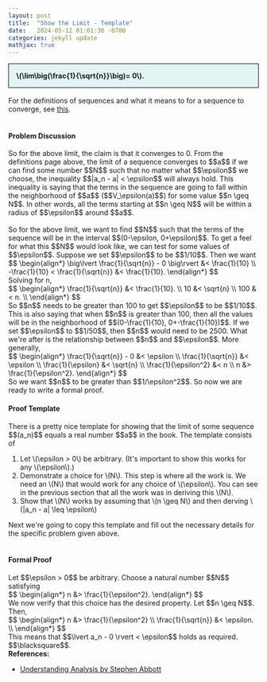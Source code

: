 ```yaml
---
layout: post
title:  "Show the Limit - Template"
date:   2024-05-12 01:01:36 -0700
categories: jekyll update
mathjax: true
---
```

<div style="background-color: #E3F4F4; padding: 15px 15px 15px 15px; border:1px solid black;">
  <b>\(\lim\big(\frac{1}{\sqrt{n}}\big)= 0\).</b>
</div>
<br>
For the definitions of sequences and what it means to for a sequence to converge, see <a href="https://strncat.github.io/jekyll/update/2024/05/21/analysis-seq-definitions.html">this</a>.
<br>
<br>
<!------------------------------------------------------------------------------------>
<h4><b>Problem Discussion</b></h4>
So for the above limit, the claim is that it converges to 0. From the definitions page above, the limit of a sequence converges to $$a$$ if we can find some number $$N$$ such that no matter what $$\epsilon$$ we choose, the inequality $$|a_n - a| < \epsilon$$ will always hold. This inequality is saying that the terms in the sequence are going to fall within the neighborhood of $$a$$ ($$V_\epsilon(a)$$) for some value $$n \geq N$$. In other words, all the terms starting at $$n \geq N$$ will be within a radius of $$\epsilon$$ around $$a$$.
<br>
<br>
So for the above limit, we want to find $$N$$ such that the terms of the sequence will be in the interval $$(0-\epsilon, 0+\epsilon)$$. To get a feel for what this $$N$$ would look like, we can test for some values of $$\epsilon$$. Suppose we set $$\epsilon$$ to be $$1/10$$. Then we want
<div>
$$
\begin{align*}
\big\lvert \frac{1}{\sqrt{n}} - 0 \big\rvert &< \frac{1}{10} \\
-\frac{1}{10} < \frac{1}{\sqrt{n}} &< \frac{1}{10}.
\end{align*}
$$
</div>
Solving for n,
<div>
$$
\begin{align*}
\frac{1}{\sqrt{n}} &< \frac{1}{10}. \\
10 &< \sqrt{n} \\
100 &< n. \\
\end{align*}
$$
</div>
So $$n$$ needs to be greater than 100 to get $$\epsilon$$ to be $$1/10$$. This is also saying that when $$n$$ is greater than 100, then all the values will be in the neighborhood of $$(0-\frac{1}{10}, 0+-\frac{1}{10})$$. If we set $$\epsilon$$ to $$1/50$$, then $$n$$ would need to be 2500. What we're after is the relationship between $$n$$ and $$\epsilon$$. More generally,
<div>
$$
\begin{align*}
\frac{1}{\sqrt{n}} - 0 &< \epsilon \\
\frac{1}{\sqrt{n}} &< \epsilon \\
\frac{1}{\epsilon} &< \sqrt{n} \\
\frac{1}{\epsilon^2} &< n \\
n &> \frac{1}{\epsilon^2}.
\end{align*}
$$
</div>
So we want $$n$$ to be greater than $$1/\epsilon^2$$. So now we are ready to write a formal proof.

<!------------------------------------------------------------------------------------>
<h4><b>Proof Template</b></h4>
There is a pretty nice template for showing that the limit of some sequence $$(a_n)$$ equals a real number $$a$$ in the book. The template consists of
<ol type=1>
	<li>Let \(\epsilon > 0\) be arbitrary. (It's important to show this works for any \(\epsilon\).)</li>
	<li>Demonstrate a choice for \(N\). This step is where all the work is. We need an \(N\) that would work for any choice of \(\epsilon\). You can see in the previous section that all the work was in deriving this \(N\).</li>
	<li>Show that \(N\) works by assuming that \(n \geq N\) and then derving \(|a_n - a| \leq \epsilon\)</li>
</ol>
Next we're going to copy this template and fill out the necessary details for the specific problem given above.
<br>
<br>
<!------------------------------------------------------------------------------------>
<h4><b>Formal Proof</b></h4>
Let $$\epsilon > 0$$ be arbitrary. Choose a natural number $$N$$ satisfying
<div>
$$
\begin{align*}
n &> \frac{1}{\epsilon^2}.
\end{align*}
$$
</div>
We now verify that this choice has the desired property. Let $$n \geq N$$. Then,
<div>
$$
\begin{align*}
n &> \frac{1}{\epsilon^2} \\
\frac{1}{\sqrt{n}} &< \epsilon. \\
\end{align*}
$$
</div>
This means that $$\lvert a_n - 0 \rvert < \epsilon$$ holds as required. $$\blacksquare$$.
<br>
<!------------------------------------------------------------------------------------>
<b>References:</b>
<ul>
<li><a href="https://www.amazon.com/Understanding-Analysis-Undergraduate-Texts-Mathematics/dp/1493927116">Understanding Analysis by Stephen Abbott</a></li>
</ul>